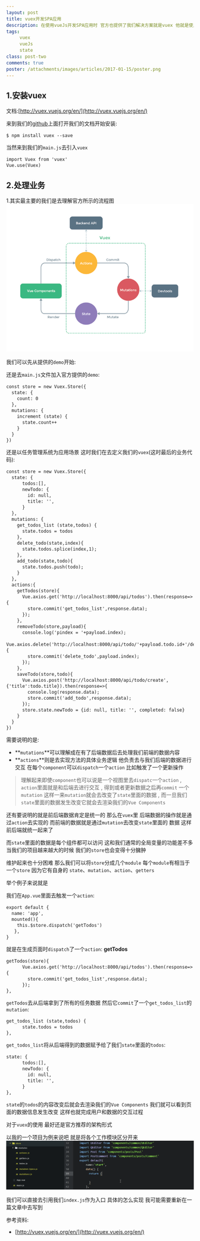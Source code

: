 ```yaml
---
layout: post
title: vuex开发SPA应用
description: 在使用vueJs开发SPA应用时 官方也提供了我们解决方案就是vuex 他就是使用状态管理机制去实现数据的更新
tags:
     vuex
     vueJs
     state
class: post-two
comments: true
poster: /attachments/images/articles/2017-01-15/poster.png
---
```


## 1.安装vuex
文档:[http://vuex.vuejs.org/en/](http://vuex.vuejs.org/en/)

来到我们的[github](https://github.com/vuejs/vuex)上面打开我们的文档开始安装:
```
$ npm install vuex --save
```
当然来到我们的`main.js`去引入`vuex`
```php?start_inline=1
import Vuex from 'vuex'
Vue.use(Vuex)
```

## 2.处理业务
1.其实最主要的我们是去理解官方所示的流程图
![流程图](/attachments/images/articles/2017-01-15/poster.png)

我们可以先从提供的`demo`开始:

还是去`main.js`文件加入官方提供的`demo`:
```php?start_inline=1
const store = new Vuex.Store({
  state: {
    count: 0
  },
  mutations: {
    increment (state) {
      state.count++
    }
  }
})
```
还是以任务管理系统为应用场景 这时我们在去定义我们的`vuex`(这时最后的业务代码):
```php?start_inline=1
const store = new Vuex.Store({
  state: {
      todos:[],
      newTodo: {
        id: null,
        title: '',
      }
  },
  mutations: {
    get_todos_list (state,todos) {
      state.todos = todos
    },
    delete_todo(state,index){
      state.todos.splice(index,1);
    },
    add_todo(state,todo){
      state.todos.push(todo);
    }
  },
  actions:{
    getTodos(store){
      Vue.axios.get('http://localhost:8000/api/todos').then(response=>{
        store.commit('get_todos_list',response.data);
      });
    },
    removeTodo(store,payload){
      console.log('pindex = '+payload.index);
      Vue.axios.delete('http://localhost:8000/api/todo/'+payload.todo.id+'/delete').then(response=>{
        store.commit('delete_todo',payload.index);
      });
    },
    saveTodo(store,todo){
      Vue.axios.post('http://localhost:8000/api/todo/create',{'title':todo.title}).then(response=>{
        console.log(response.data);
        store.commit('add_todo',response.data);
      });
      store.state.newTodo = {id: null, title: '', completed: false}
    }
  }
})
```
需要说明的是:
- **`mutations`**可以理解成在有了后端数据后去处理我们前端的数据内容
- **`actions`**则是去实现方法的具体业务逻辑 他负责去与我们后端的数据进行交互 在每个`component`可以`dispatch`一个`action`
  比如触发了一个更新操作
  
> 理解起来即使`component`也可以说是一个视图里去`dispatc`一个`action` , `action`里面就是和后端去进行交互 , 
  得到或者更新数据之后再`commit` 一个`mutation` 这样一来`mutation`就会去改变了`state`里面的数据 , 
  而一旦我们`state`里面的数据发生改变它就会去渲染我们的`Vue Components`
  
还有要说明的就是前后端数据肯定是统一的 那么在`vuex`里 后端数据的操作就是通过`action`去实现的  而前端的数据就是通过`mutation`去改变`state`里面的
数据 这样前后端就统一起来了

而`state`里面的数据是每个组件都可以访问 这和我们通常的全局变量的功能差不多 当我们的项目越来越大的时候 我们的`store`也会变得十分臃肿

维护起来也十分困难 那么我们可以将`store`分成几个`module` 每个`module`有相当于一个`store` 因为它有自身的
`state`、`mutation`、`action`、`getters`

举个例子来说就是 

我们在`App.vue`里面去触发一个`action`:
```php?start_inline=1
export default {
  name: 'app',
  mounted(){
    this.$store.dispatch('getTodos')
   },
}
```
就是在生成页面时`dispatch`了一个`action`: **getTodos**
```php?start_inline=1
getTodos(store){
      Vue.axios.get('http://localhost:8000/api/todos').then(response=>{
        store.commit('get_todos_list',response.data);
      });
},
```

`getTodos`去从后端拿到了所有的任务数据 然后它`commit`了一个`get_todos_list`的`mutation`:
```php?start_inline=1
get_todos_list (state,todos) {
      state.todos = todos
},
```
`get_todos_list`将从后端得到的数据赋予给了我们`state`里面的`todos`:
```php?start_inline=1
state: {
      todos:[],
      newTodo: {
        id: null,
        title: '',
      }
},
```
`state`的`todos`的内容改变后就会去渲染我们的`Vue Components`
我们就可以看到页面的数据信息发生改变 这样也就完成用户和数据的交互过程

对于`vuex`的使用 最好还是官方推荐的架构形式

以我的一个项目为例来说吧 就是将各个工作模块区分开来
![first](/attachments/images/articles/2017-01-15/first.png)

我们可以直接去引用我们`index.js`作为入口 具体的怎么实现 我可能需要重新在一篇文章中去写到

参考资料:
- [http://vuex.vuejs.org/en/](http://vuex.vuejs.org/en/)